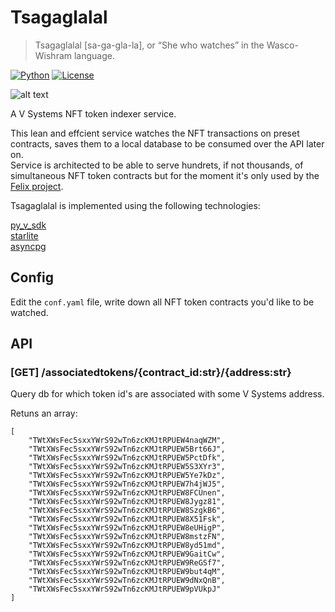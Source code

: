 # Tsagaglalal

> Tsagaglalal [sa-ga-gla-la], or “She who watches” in the Wasco-Wishram language.

[![Python](https://img.shields.io/badge/Python-3.9%2B-blue)](https://www.python.org/downloads/) [![License](https://img.shields.io/badge/License-BSD_3--Clause-green.svg)](./LICENSE)

![alt text](https://www.freevector.com/uploads/vector/preview/3857/FreeVector-Tsagaglalal.jpg)

A V Systems NFT token indexer service.

This lean and effcient service watches the NFT transactions on preset contracts, saves them to a local database to be consumed over the API later on.  
Service is architected to be able to serve hundrets, if not thousands, of simultaneous NFT token contracts but for the moment it's only used by the [Felix project](https://saveaword.com).

Tsagaglalal is implemented using the following technologies:

[py_v_sdk](https://github.com/virtualeconomy/py-v-sdk.git@develop#egg=py_v_sdk)  
[starlite](https://github.com/starlite-api/starlite)  
[asyncpg](https://github.com/MagicStack/asyncpg)

## Config

Edit the ```conf.yaml``` file, write down all NFT token contracts you'd like to be watched.

## API

###  [GET] /associatedtokens/{contract_id:str}/{address:str}

Query db for which token id's are associated with some V Systems address.

Retuns an array:

```
[
	"TWtXWsFec5sxxYWrS92wTn6zcKMJtRPUEW4naqWZM",
	"TWtXWsFec5sxxYWrS92wTn6zcKMJtRPUEW5Brt66J",
	"TWtXWsFec5sxxYWrS92wTn6zcKMJtRPUEW5PctDfk",
	"TWtXWsFec5sxxYWrS92wTn6zcKMJtRPUEW5S3XYr3",
	"TWtXWsFec5sxxYWrS92wTn6zcKMJtRPUEW5Ye7kDz",
	"TWtXWsFec5sxxYWrS92wTn6zcKMJtRPUEW7h4jWJ5",
	"TWtXWsFec5sxxYWrS92wTn6zcKMJtRPUEW8FCUnen",
	"TWtXWsFec5sxxYWrS92wTn6zcKMJtRPUEW8Jygz81",
	"TWtXWsFec5sxxYWrS92wTn6zcKMJtRPUEW8SzgkB6",
	"TWtXWsFec5sxxYWrS92wTn6zcKMJtRPUEW8X51Fsk",
	"TWtXWsFec5sxxYWrS92wTn6zcKMJtRPUEW8eUHigP",
	"TWtXWsFec5sxxYWrS92wTn6zcKMJtRPUEW8mstzFN",
	"TWtXWsFec5sxxYWrS92wTn6zcKMJtRPUEW8yd51md",
	"TWtXWsFec5sxxYWrS92wTn6zcKMJtRPUEW9GaitCw",
	"TWtXWsFec5sxxYWrS92wTn6zcKMJtRPUEW9ReGSf7",
	"TWtXWsFec5sxxYWrS92wTn6zcKMJtRPUEW9but4qM",
	"TWtXWsFec5sxxYWrS92wTn6zcKMJtRPUEW9dNxQnB",
	"TWtXWsFec5sxxYWrS92wTn6zcKMJtRPUEW9pVUkpJ"
]
```